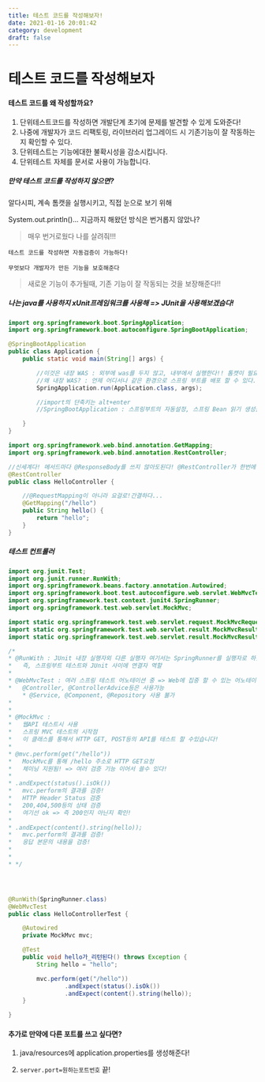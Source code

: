 ```yaml
---
title: 테스트 코드를 작성해보자!
date: 2021-01-16 20:01:42
category: development
draft: false
---
```


# 테스트 코드를 작성해보자

#### 테스트 코드를 왜 작성할까요?

1. 단위테스트코드를 작성하면 개발단계 초기에 문제를 발견할 수 있게 도와준다!
2. 나중에 개발자가 코드 리팩토링, 라이브러리 업그레이드 시 기존기능이 잘 작동하는지 확인할 수 있다.
3. 단위테스트는 기능에대한 불확시성을 감소시킵니다.
4. 단위테스트 자체를 문서로 사용이 가능합니다.

##### 만약 테스트 코드를 작성하지 않으면?

알다시피, 계속 톰캣을 실행시키고, 직접 눈으로 보기 위해

System.out.println()... 지금까지 해왔던 방식은 번거롭지 않았나?

> 매우 번거로웠다 나를 살려줘!!!

```
테스트 코드를 작성하면 자동검증이 가능하다!
```

`무엇보다 개발자가 만든 기능을 보호해준다`

> 새로운 기능이 추가될때, 기존 기능이 잘 작동되는 것을 보장해준다!!

##### 나는 java를 사용하지 xUnit프레임워크를 사용해 => JUnit을 사용해보겠슴다!

```java
import org.springframework.boot.SpringApplication;
import org.springframework.boot.autoconfigure.SpringBootApplication;

@SpringBootApplication
public class Application {
    public static void main(String[] args) {

        //이것은 내장 WAS : 외부에 was를 두지 않고, 내부에서 실행한다!! 톰캣이 필요없다!
        //왜 내장 WAS? : 언제 어디서나 같은 환경으로 스프링 부트를 배포 할 수 있다.
        SpringApplication.run(Application.class, args);

        //import의 단축키는 alt+enter
        //SpringBootApplication : 스프링부트의 자동설정, 스프링 Bean 읽기 생성을 자동으로 설정

    }
}
```

```java
import org.springframework.web.bind.annotation.GetMapping;
import org.springframework.web.bind.annotation.RestController;

//신세계다! 메서드마다 @ResponseBody를 쓰지 않아도된다! @RestController가 한번에 도와준다
@RestController
public class HelloController {

    //@RequestMapping이 아니라 요걸로!간결하다...
    @GetMapping("/hello")
    public String hello() {
        return "hello";
    }
}

```

##### 테스트 컨트롤러

```java
import org.junit.Test;
import org.junit.runner.RunWith;
import org.springframework.beans.factory.annotation.Autowired;
import org.springframework.boot.test.autoconfigure.web.servlet.WebMvcTest;
import org.springframework.test.context.junit4.SpringRunner;
import org.springframework.test.web.servlet.MockMvc;

import static org.springframework.test.web.servlet.request.MockMvcRequestBuilders.get;
import static org.springframework.test.web.servlet.result.MockMvcResultMatchers.content;
import static org.springframework.test.web.servlet.result.MockMvcResultMatchers.status;

/*
* @RunWith : JUnit 내장 실행자외 다른 실행자 여기서는 SpringRunner를 실행자로 하겠다!
*   즉, 스프링부트 테스트와 JUnit 사이에 연결자 역할
*
* @WebMvcTest : 여러 스프링 테스트 어노테이션 중 => Web에 집중 할 수 있는 어노테이션
*   @Controller, @ControllerAdvice등은 사용가능
    * @Service, @Component, @Repository 사용 불가
*
*
* @MockMvc :
*   웹API 테스트시 사용
*   스프링 MVC 테스트의 시작점
*   이 클래스를 통해서 HTTP GET, POST등의 API를 테스트 할 수있습니다!
*
* @mvc.perform(get("/hello"))
*   MockMvc를 통해 /hello 주소로 HTTP GET요청
*   체이닝 지원됨! => 여러 검증 기능 이어서 쓸수 있다!
*
* .andExpect(status().isOk())
*   mvc.perform의 결과를 검증!
*   HTTP Header Status 검증
*   200,404,500등의 상태 검증
*   여기선 ok => 즉 200인지 아닌지 확인!
*
* .andExpect(content().string(hello));
*   mvc.perform의 결과를 검증!
*   응답 본문의 내용을 검증!
*
*
* */




@RunWith(SpringRunner.class)
@WebMvcTest
public class HelloControllerTest {

    @Autowired
    private MockMvc mvc;

    @Test
    public void hello가_리턴된다() throws Exception {
        String hello = "hello";

        mvc.perform(get("/hello"))
                .andExpect(status().isOk())
                .andExpect(content().string(hello));
    }

}
```

#### 추가로 만약에 다른 포트를 쓰고 싶다면?

1. java/resources에 application.properties를 생성해준다!

2. `server.port=원하는포트번호` 끝!
